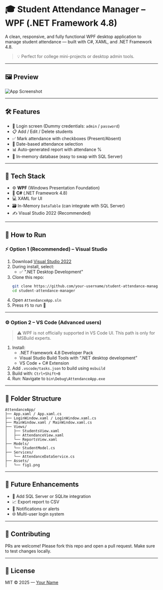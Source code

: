 # 🎓 Student Attendance Manager – WPF (.NET Framework 4.8)

A clean, responsive, and fully functional WPF desktop application to manage student attendance — built with C#, XAML, and .NET Framework 4.8.

> 💡 Perfect for college mini-projects or desktop admin tools.

---

## 🖼 Preview

![App Screenshot](fig1.png)

---

## 🛠 Features

- 🔐 Login screen (Dummy credentials: `admin` / `password`)
- 📋 Add / Edit / Delete students
- ✅ Mark attendance with checkboxes (Present/Absent)
- 📅 Date-based attendance selection
- 📊 Auto-generated report with attendance %
- 💾 In-memory database (easy to swap with SQL Server)

---

## 🚀 Tech Stack

- ⚙️ **WPF** (Windows Presentation Foundation)
- 🧠 **C#** (.NET Framework 4.8)
- 💻 XAML for UI
- 🗃 In-Memory `DataTable` (can integrate with SQL Server)
- ✍️ Visual Studio 2022 (Recommended)

---

## 🧪 How to Run

### ⚡ Option 1 (Recommended) – Visual Studio

1. Download [Visual Studio 2022](https://visualstudio.microsoft.com/vs/community/)
2. During install, select:
   - ✅ ".NET Desktop Development"
3. Clone this repo:
   ```bash
   git clone https://github.com/your-username/student-attendance-manager.git
   cd student-attendance-manager
   ```
4. Open `AttendanceApp.sln`
5. Press `F5` to run 🎉

---

### ⚙️ Option 2 – VS Code (Advanced users)

> ⚠️ WPF is not officially supported in VS Code UI. This path is only for MSBuild experts.

1. Install:
   - .NET Framework 4.8 Developer Pack
   - Visual Studio Build Tools with “.NET desktop development”
   - VS Code + C# Extension
2. Add `.vscode/tasks.json` to build using `msbuild`
3. Build with: `Ctrl+Shift+B`
4. Run: Navigate to `bin\Debug\AttendanceApp.exe`

---

## 📁 Folder Structure

```
AttendanceApp/
├── App.xaml / App.xaml.cs
├── LoginWindow.xaml / LoginWindow.xaml.cs
├── MainWindow.xaml / MainWindow.xaml.cs
├── Views/
│   ├── StudentsView.xaml
│   ├── AttendanceView.xaml
│   └── ReportsView.xaml
├── Models/
│   └── StudentModel.cs
├── Services/
│   └── AttendanceDataService.cs
├── Assets/
│   └── fig1.png
```

---

## 📌 Future Enhancements

- 💽 Add SQL Server or SQLite integration
- 📈 Export report to CSV
- 🔔 Notifications or alerts
- 🌐 Multi-user login system

---

## 🤝 Contributing

PRs are welcome! Please fork this repo and open a pull request. Make sure to test changes locally.

---

## 📃 License

MIT © 2025 — [Your Name](https://github.com/your-username)